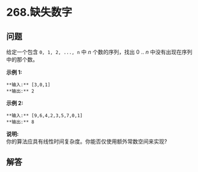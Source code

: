 # 268.缺失数字

## 问题

给定一个包含 `0, 1, 2, ..., n` 中 *n* 个数的序列，找出 0 .. *n* 中没有出现在序列中的那个数。

**示例 1:**

```
**输入:** [3,0,1]
**输出:** 2

```

**示例 2:**

```
**输入:** [9,6,4,2,3,5,7,0,1]
**输出:** 8

```

**说明:**  
你的算法应具有线性时间复杂度。你能否仅使用额外常数空间来实现?



## 解答

